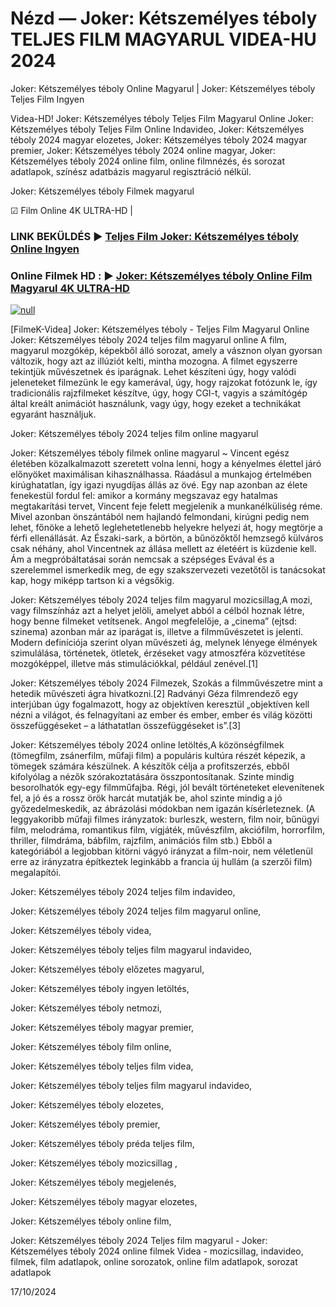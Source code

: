 # Nézd — Joker: Kétszemélyes téboly TELJES FILM MAGYARUL VIDEA-HU 2024




Joker: Kétszemélyes téboly Online Magyarul | Joker: Kétszemélyes téboly Teljes Film Ingyen

Videa-HD! Joker: Kétszemélyes téboly Teljes Film Magyarul Online Joker: Kétszemélyes téboly Teljes Film Online Indavideo, Joker: Kétszemélyes téboly 2024 magyar elozetes, Joker: Kétszemélyes téboly 2024 magyar premier, Joker: Kétszemélyes téboly 2024 online magyar, Joker: Kétszemélyes téboly 2024 online film, online filmnézés, és sorozat adatlapok, színész adatbázis magyarul regisztráció nélkül.

Joker: Kétszemélyes téboly Filmek magyarul

☑ Film Online 4K ULTRA-HD |

### LINK BEKÜLDÉS ▶️ [Teljes Film Joker: Kétszemélyes téboly Online Ingyen](https://t.co/06tNGEtHV4)

### Online Filmek HD : ▶️ [Joker: Kétszemélyes téboly Online Film Magyarul 4K ULTRA-HD](https://t.co/06tNGEtHV4)

[![null](https://static.wixstatic.com/media/855a25_043b5abeb4ae4d35ac003198e7fe56ed~mv2.gif)](https://t.co/06tNGEtHV4)

[FilmeK-Videa] Joker: Kétszemélyes téboly - Teljes Film Magyarul Online Joker: Kétszemélyes téboly 2024 teljes film magyarul online A film, magyarul mozgókép, képekből álló sorozat, amely a vásznon olyan gyorsan változik, hogy azt az illúziót kelti, mintha mozogna. A filmet egyszerre tekintjük művészetnek és iparágnak. Lehet készíteni úgy, hogy valódi jeleneteket filmezünk le egy kamerával, úgy, hogy rajzokat fotózunk le, így tradicionális rajzfilmeket készítve, úgy, hogy CGI-t, vagyis a számítógép által kreált animációt használunk, vagy úgy, hogy ezeket a technikákat egyaránt használjuk.

Joker: Kétszemélyes téboly 2024 teljes film online magyarul

Joker: Kétszemélyes téboly filmek online magyarul ~ Vincent egész életében közalkalmazott szeretett volna lenni, hogy a kényelmes élettel járó előnyöket maximálisan kihasználhassa. Ráadásul a munkajog értelmében kirúghatatlan, így igazi nyugdíjas állás az övé. Egy nap azonban az élete fenekestül fordul fel: amikor a kormány megszavaz egy hatalmas megtakarítási tervet, Vincent feje felett megjelenik a munkanélküliség réme. Mivel azonban önszántából nem hajlandó felmondani, kirúgni pedig nem lehet, főnöke a lehető leglehetetlenebb helyekre helyezi át, hogy megtörje a férfi ellenállását. Az Északi-sark, a börtön, a bűnözőktől hemzsegő külváros csak néhány, ahol Vincentnek az állása mellett az életéért is küzdenie kell. Ám a megpróbáltatásai során nemcsak a szépséges Evával és a szerelemmel ismerkedik meg, de egy szakszervezeti vezetőtől is tanácsokat kap, hogy miképp tartson ki a végsőkig.

Joker: Kétszemélyes téboly 2024 teljes film magyarul mozicsillag,A mozi, vagy filmszínház azt a helyet jelöli, amelyet abból a célból hoznak létre, hogy benne filmeket vetítsenek. Angol megfelelője, a „cinema” (ejtsd: szinema) azonban már az iparágat is, illetve a filmművészetet is jelenti. Modern definíciója szerint olyan művészeti ág, melynek lényege élmények szimulálása, történetek, ötletek, érzéseket vagy atmoszféra közvetítése mozgóképpel, illetve más stimulációkkal, például zenével.[1]

Joker: Kétszemélyes téboly 2024 Filmezek, Szokás a filmművészetre mint a hetedik művészeti ágra hivatkozni.[2] Radványi Géza filmrendező egy interjúban úgy fogalmazott, hogy az objektíven keresztül „objektíven kell nézni a világot, és felnagyítani az ember és ember, ember és világ közötti összefüggéseket – a láthatatlan összefüggéseket is”.[3]

Joker: Kétszemélyes téboly 2024 online letöltés,A közönségfilmek (tömegfilm, zsánerfilm, műfaji film) a populáris kultúra részét képezik, a tömegek számára készülnek. A készítők célja a profitszerzés, ebből kifolyólag a nézők szórakoztatására összpontosítanak. Szinte mindig besorolhatók egy-egy filmműfajba. Régi, jól bevált történeteket elevenítenek fel, a jó és a rossz örök harcát mutatják be, ahol szinte mindig a jó győzedelmeskedik, az ábrázolási módokban nem igazán kísérleteznek. (A leggyakoribb műfaji filmes irányzatok: burleszk, western, film noir, bűnügyi film, melodráma, romantikus film, vígjáték, művészfilm, akciófilm, horrorfilm, thriller, filmdráma, bábfilm, rajzfilm, animációs film stb.) Ebből a kategóriából a legjobban kitörni vágyó irányzat a film-noir, nem véletlenül erre az irányzatra építkeztek leginkább a francia új hullám (a szerzői film) megalapítói.

Joker: Kétszemélyes téboly 2024 teljes film indavideo,

Joker: Kétszemélyes téboly 2024 teljes film magyarul online,

Joker: Kétszemélyes téboly videa,

Joker: Kétszemélyes téboly teljes film magyarul indavideo,

Joker: Kétszemélyes téboly előzetes magyarul,

Joker: Kétszemélyes téboly ingyen letöltés,

Joker: Kétszemélyes téboly netmozi,

Joker: Kétszemélyes téboly magyar premier,

Joker: Kétszemélyes téboly film online,

Joker: Kétszemélyes téboly teljes film videa,

Joker: Kétszemélyes téboly teljes film magyarul indavideo,

Joker: Kétszemélyes téboly elozetes,

Joker: Kétszemélyes téboly premier,

Joker: Kétszemélyes téboly préda teljes film,

Joker: Kétszemélyes téboly mozicsillag ,

Joker: Kétszemélyes téboly megjelenés,

Joker: Kétszemélyes téboly magyar elozetes,

Joker: Kétszemélyes téboly online film,

Joker: Kétszemélyes téboly 2024 Teljes film magyarul - Joker: Kétszemélyes téboly 2024 online filmek Videa - mozicsillag, indavideo, filmek, film adatlapok, online sorozatok, online film adatlapok, sorozat adatlapok

17/10/2024
